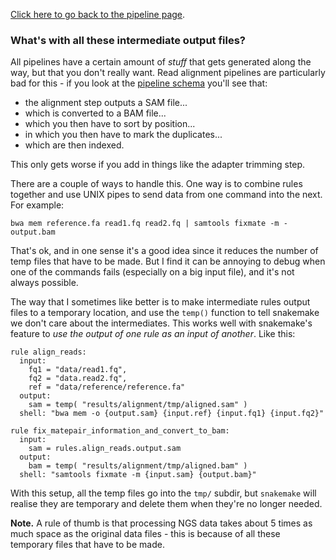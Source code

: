[Click here to go back to the pipeline page](pipeline.md).

### What's with all these intermediate output files?

All pipelines have a certain amount of *stuff* that gets generated along the way, but that you don't really want.  Read alignment pipelines are particularly bad for this - if you look at the [pipeline schema](pipeline.svg) you'll see that:

* the alignment step outputs a SAM file...
* which is converted to a BAM file...
* which you then have to sort by position...
* in which you then have to mark the duplicates...
* which are then indexed.

This only gets worse if you add in things like the adapter trimming step.

There are a couple of ways to handle this.  One way is to combine rules together and use UNIX pipes to send data from one command into the next.  For example:

```
bwa mem reference.fa read1.fq read2.fq | samtools fixmate -m - output.bam
```

That's ok, and in one sense it's a good idea since it reduces the number of temp files that have to
be made. But I find it can be annoying to debug when one of the commands fails (especially on a big input file), and it's not always possible.

The way that I sometimes like better is to make intermediate rules output files to a temporary location, and use the `temp()` function to tell snakemake we don't care about the intermediates.
This works well with snakemake's feature to *use the output of one rule as an input of another*.  Like this:

```
rule align_reads:
  input:
    fq1 = "data/read1.fq",
    fq2 = "data.read2.fq",
    ref = "data/reference/reference.fa"
  output:
    sam = temp( "results/alignment/tmp/aligned.sam" )
  shell: "bwa mem -o {output.sam} {input.ref} {input.fq1} {input.fq2}"

rule fix_matepair_information_and_convert_to_bam:
  input:
    sam = rules.align_reads.output.sam
  output:
    bam = temp( "results/alignment/tmp/aligned.bam" )
  shell: "samtools fixmate -m {input.sam} {output.bam}"
```

With this setup, all the temp files go into the `tmp/` subdir, but `snakemake` will realise they are temporary and delete them when they're no longer needed.

**Note.** A rule of thumb is that processing NGS data takes about 5 times as much space as the original data files - this is because of all these temporary files that have to be made.



